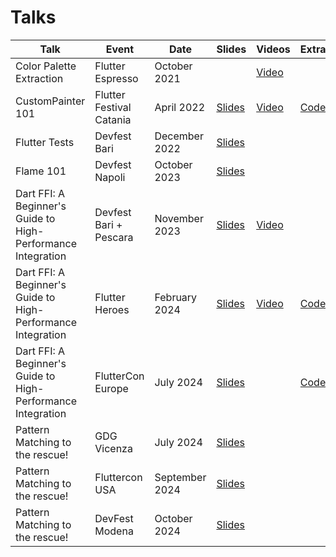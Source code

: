 # Talks

| Talk                                                         | Event                       | Date          | Slides                                                                                                          | Videos                                       | Extra                                                       |
| ------------------------------------------------------------ | --------------------------- | ------------- | --------------------------------------------------------------------------------------------------------------- | -------------------------------------------- | ----------------------------------------------------------- |
| Color Palette Extraction                                     | Flutter Espresso            | October 2021  |                                                                                                              | [Video](https://youtu.be/YNLww3rQqD4?t=138)  |                                                             |
| CustomPainter 101                                            | Flutter Festival Catania    | April 2022    | [Slides](https://docs.google.com/presentation/d/1MgaR0Oqe9pUTnA4khUgaTNRrgQ75iisjONiHbQXwALI/edit?usp=drivesdk) | [Video](https://youtu.be/UXcDTCaRKfE?t=4315) | [Code](https://github.com/SaltySpaghetti/custompainter_101) |
| Flutter Tests                                                | Devfest Bari           | December 2022 | [Slides](https://docs.google.com/presentation/d/1wpMbc3mkgVMugvfsKXZBCMaw1T8QsQuS51bDvMAN6zo/edit?usp=sharing)  |                                              |                                                             |
| Flame 101                                                    | Devfest Napoli         | October 2023  | [Slides](https://docs.google.com/presentation/d/1j-f9r7ytm4Zq3NTR99iYjhqXOQYwZKRocHZLI4hZwww/edit?usp=sharing)  |                                              |                                                             |
| Dart FFI: A Beginner's Guide to High-Performance Integration | Devfest Bari + Pescara | November 2023 | [Slides](https://docs.google.com/presentation/d/1GkV82LI7bWSR_oSID_OsFdiWrPm5zjeAF1LGREWtVlA/edit?usp=sharing)  | [Video](https://youtu.be/F-w-kSBcS2o)        |                                                             |
| Dart FFI: A Beginner's Guide to High-Performance Integration | Flutter Heroes         | February 2024 | [Slides](https://docs.google.com/presentation/d/1dGDtQ0WhXj0K1inqQn_0QFa5Ndx_OQmRuYV34pulrd4/edit?usp=sharing)  | [Video](https://youtu.be/eUWM1FUb2PU)        | [Code](https://github.com/SaltySpaghetti/n_body_dart_ffi)   |
| Dart FFI: A Beginner's Guide to High-Performance Integration | FlutterCon Europe         | July 2024 | [Slides](https://docs.google.com/presentation/d/1OGVUcIqP48uDaYdqMEVkdM-Nq67oz1smacZvBvPKi_U/edit?usp=sharing)  |        | [Code](https://github.com/SaltySpaghetti/n_body_dart_ffi)   |
| Pattern Matching to the rescue! | GDG Vicenza         | July 2024 | [Slides](https://docs.google.com/presentation/d/1juaRVFLHiy_RQbJxVARASAOq6jreEiwJaIqxZBNh1XU/edit?usp=sharing)  |        |    |
| Pattern Matching to the rescue! | Fluttercon USA        | September 2024 | [Slides](https://docs.google.com/presentation/d/1yTzZphOz3-_tmNZoY6IOEwccZspayLsadUTKVa0H7qQ/edit?usp=sharing)  |        |    |
| Pattern Matching to the rescue! | DevFest Modena         | October 2024 | [Slides](https://docs.google.com/presentation/d/1HbtYhIUEGYK34B4JQUbvWJphP2OdD3KEMOHkzIVT13g/edit?usp=sharing)  |        |    |

